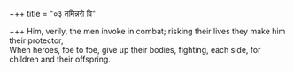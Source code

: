 +++
title = "०३ तमिन्नरो वि"

+++
Him, verily, the men invoke in combat; risking their lives they make him their protector,  
     When heroes, foe to foe, give up their bodies, fighting, each side, for children and their offspring.